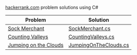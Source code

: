 [hackerrank.com](https://hackerrank.com) problem solutions using C#

| Problem | Solution |
| --- | --- |
| [Sock Merchant](https://www.hackerrank.com/challenges/sock-merchant) | [SockMerchant.cs](SockMerchant.cs) |
| [Counting Valleys](https://www.hackerrank.com/challenges/counting-valleys) | [CountingValleys.cs](CountingValleys.cs) |
| [Jumping on the Clouds](https://www.hackerrank.com/challenges/jumping-on-the-clouds) | [JumpingOnTheClouds.cs](JumpingOnTheClouds.cs) |